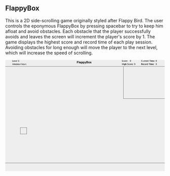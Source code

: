 ## FlappyBox ##

This is a 2D side-scrolling game originally styled after Flappy Bird. The user controls the eponymous FlappyBox by pressing spacebar to try to keep him afloat and avoid obstacles. Each obstacle that the player successfully avoids and leaves the screen will increment the player's score by 1. The game displays the highest score and record time of each play session. Avoiding obstacles for long enough will move the player to the next level, which will increase the speed of scrolling.

![](FlappyBox.gif)
